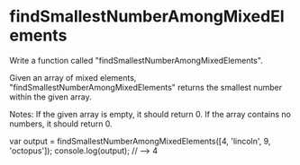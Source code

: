 # findSmallestNumberAmongMixedElements
Write a function called "findSmallestNumberAmongMixedElements".

Given an array of mixed elements, "findSmallestNumberAmongMixedElements" returns the smallest number within the given array.

Notes:
If the given array is empty, it should return 0.
If the array contains no numbers, it should return 0.

var output = findSmallestNumberAmongMixedElements([4, 'lincoln', 9, 'octopus']);
console.log(output); // --> 4
